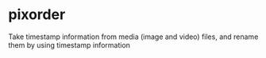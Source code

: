 # pixorder

Take timestamp information from media (image and video) files, and rename them by using timestamp information
